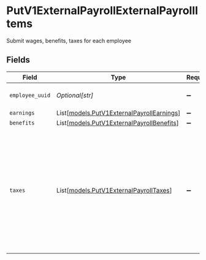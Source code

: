 # PutV1ExternalPayrollExternalPayrollItems

Submit wages, benefits, taxes for each employee


## Fields

| Field                                                                                                                                          | Type                                                                                                                                           | Required                                                                                                                                       | Description                                                                                                                                    |
| ---------------------------------------------------------------------------------------------------------------------------------------------- | ---------------------------------------------------------------------------------------------------------------------------------------------- | ---------------------------------------------------------------------------------------------------------------------------------------------- | ---------------------------------------------------------------------------------------------------------------------------------------------- |
| `employee_uuid`                                                                                                                                | *Optional[str]*                                                                                                                                | :heavy_minus_sign:                                                                                                                             | The UUID of the employee.                                                                                                                      |
| `earnings`                                                                                                                                     | List[[models.PutV1ExternalPayrollEarnings](../models/putv1externalpayrollearnings.md)]                                                         | :heavy_minus_sign:                                                                                                                             | N/A                                                                                                                                            |
| `benefits`                                                                                                                                     | List[[models.PutV1ExternalPayrollBenefits](../models/putv1externalpayrollbenefits.md)]                                                         | :heavy_minus_sign:                                                                                                                             | N/A                                                                                                                                            |
| `taxes`                                                                                                                                        | List[[models.PutV1ExternalPayrollTaxes](../models/putv1externalpayrolltaxes.md)]                                                               | :heavy_minus_sign:                                                                                                                             | An array of taxes for the employee. Depends on your company selections, taxes include federal income tax, social security, medicare, and more. |